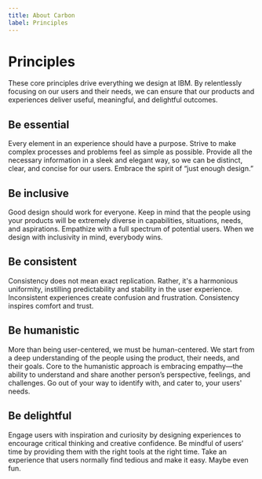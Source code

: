 ```yaml
---
title: About Carbon
label: Principles
---
```


# Principles

These core principles drive everything we design at IBM. By relentlessly focusing on our users and their needs, we can ensure that our products and experiences deliver useful, meaningful, and delightful outcomes.  

## Be essential

Every element in an experience should have a purpose. Strive to make complex processes and problems feel as simple as possible. Provide all the necessary information in a sleek and elegant way, so we can be distinct, clear, and concise for our users. Embrace the spirit of “just enough design.”

## Be inclusive

Good design should work for everyone. Keep in mind that the people using your products will be extremely diverse in capabilities, situations, needs, and aspirations. Empathize with a full spectrum of potential users. When we design with inclusivity in mind, everybody wins. 

## Be consistent

Consistency does not mean exact replication. Rather, it's a harmonious uniformity, instilling predictability and stability in the user experience. Inconsistent experiences create confusion and frustration. Consistency inspires comfort and trust.

## Be humanistic

More than being user-centered, we must be human-centered. We start from a deep understanding of the people using the product, their needs, and their goals. Core to the humanistic approach is embracing empathy—the ability to understand and share another personʼs perspective, feelings, and challenges. Go out of your way to identify with, and cater to, your users' needs. 

## Be delightful

Engage users with inspiration and curiosity by designing experiences to encourage critical thinking and creative confidence. Be mindful of usersʼ time by providing them with the right tools at the right time. Take an experience that users normally find tedious and make it easy. Maybe even fun.
